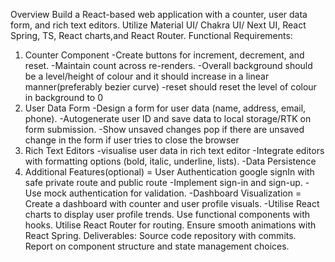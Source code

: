 Overview
Build a React-based web application with a counter, user data form, and rich text editors. Utilize
Material UI/ Chakra UI/ Next UI, React Spring, TS, React charts,and React Router.
Functional Requirements:
1. Counter Component
-Create buttons for increment, decrement, and reset.
-Maintain count across re-renders.
-Overall background should be a level/height of colour and it should increase in a linear
manner(preferably bezier curve)
-reset should reset the level of colour in background to 0
2. User Data Form
-Design a form for user data (name, address, email, phone).
-Autogenerate user ID and save data to local storage/RTK on form submission.
-Show unsaved changes pop if there are unsaved change in the form if user tries to close the browser
3. Rich Text Editors
-visualise user data in rich text editor
-Integrate editors with formatting options (bold, italic, underline, lists).
-Data Persistence
4. Additional Features(optional)
= User Authentication google signIn with safe private route and public route
-Implement sign-in and sign-up.
-Use mock authentication for validation.
-Dashboard Visualization
= Create a dashboard with counter and user profile visuals.
-Utilise React charts to display user profile trends.
Use functional components with hooks.
Utilise React Router for routing.
Ensure smooth animations with React Spring.
Deliverables:
Source code repository with commits.
Report on component structure and state management choices.

